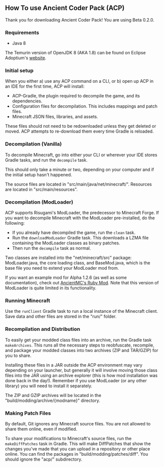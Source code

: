 ## How To use Ancient Coder Pack (ACP) ##
Thank you for downloading Ancient Coder Pack! You are using Beta 0.2.0.

### Requirements ###
- Java 8

The Temurin version of OpenJDK 8 (AKA 1.8) can be found on Eclipse Adoptium's [website](https://adoptium.net/temurin/releases/?version=8).

### Initial setup ###
When you either a) use any ACP command on a CLI, or b) open up ACP in an IDE for the first time, ACP will install:
- ACP-Gradle, the plugin required to decompile the game, and its dependencies.
- Configuration files for decompilation. This includes mappings and patch files.
- Minecraft JSON files, libraries, and assets.

These files should not need to be redownloaded unless they get deleted or moved. ACP attempts to re-download them every time
Gradle is reloaded.

### Decompilation (Vanilla) ###
To decompile Minecraft, go into either your CLI or wherever your IDE stores Gradle tasks, and run the `decompile` task.

This should only take a minute or two, depending on your computer and if the initial setup hasn't happened.

The source files are located in "src/main/java/net/minecraft/". Resources are located in "src/main/resources".

### Decompilation (ModLoader) ###
ACP supports Risugami's ModLoader, the predecessor to Minecraft Forge. If you want to decompile Minecraft with the ModLoader pre-installed,
do the following:

- If you already have decompiled the game, run the `clean` task.
- Run the `downloadModLoader` Gradle task. This downloads a LZMA file containing the ModLoader classes as binary patches.
- Then run the `decompile` task as normal.

Two classes are installed into the "net/minecraft/src" package: ModLoader.java, the core loading class, and BaseMod.java, which is 
the base file you need to extend your ModLoader mod from. 

If you want an example mod for Alpha 1.2.6 (as well as some documentation), check out [AncientMC's Ruby Mod](https://github.com/ancientmc/Alpha-Ruby-Mod).
Note that this version of ModLoader is quite limited in its functionality. 

### Running Minecraft ###
Use the `runClient` Gradle task to run a local instance of the Minecraft client. Save data and other files are stored in the "run/" folder.

### Recompilation and Distribution ###
To easily get your modded class files into an archive, run the Gradle task `makeArchives`. This runs all the necessary steps to reobfuscate, recompile,
and package your modded classes into two archives (ZIP and TAR/GZIP) for you to share. 

Installing these files in a JAR outside the ACP environment may vary depending on your launcher, but generally it will involve moving those class files
into the JAR using an archive explorer (this is how mod installation was done back in the day!). Remember if you use ModLoader (or any other library) you will need to install it separately.

The ZIP and GZIP archives will be located in the "build/modding/archive/{modname}" directory.

### Making Patch Files ###
By default, Git ignores any Minecraft source files. You are not allowed to share them online, even if modified.

To share your modifications to Minecraft's source files, run the `makeDiffPatches` task in Gradle. This will make DiffPatches that show
the changes you've made that you can upload in a repository or other place online. You can find the packages in "build/modding/patches/diff".
You should ignore the "acp/" subdirectory.
